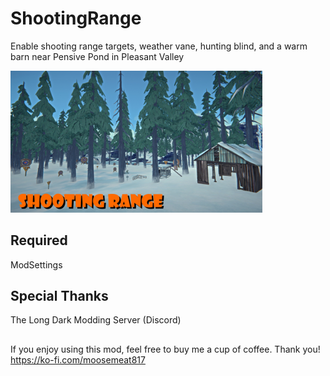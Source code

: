 # ShootingRange
Enable shooting range targets, weather vane, hunting blind, and a warm barn near Pensive Pond in Pleasant Valley


<img src="https://github.com/moosemeat817/images/blob/main/ShootingRange_modlist.jpg" width="80%">



## Required
ModSettings

## Special Thanks
The Long Dark Modding Server (Discord)

## 
If you enjoy using this mod, feel free to buy me a cup of coffee.  Thank you!
https://ko-fi.com/moosemeat817

